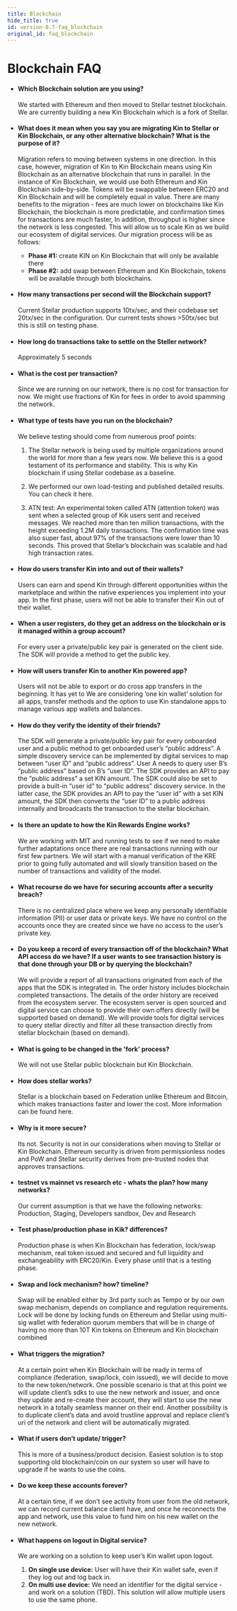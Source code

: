 ```yaml
---
title: Blockchain
hide_title: true
id: version-0.7-faq_blockchain
original_id: faq_blockchain
---
```


# Blockchain FAQ

* #### Which Blockchain solution are you using?  
  We started with Ethereum and then moved to Stellar testnet blockchain.
  We are currently building a new Kin Blockchain which is a fork of Stellar.
  
* #### What does it mean when you say you are migrating Kin to Stellar or Kin Blockchain, or any other alternative blockchain? What is the purpose of it?  
  Migration refers to moving between systems in one direction. 
  In this case, however, migration of Kin to Kin Blockchain means using Kin Blockchain as an alternative blockchain that runs in parallel. 
  In the instance of Kin Blockchain, we would use both Ethereum and Kin Blockchain side-by-side. 
  Tokens will be swappable between ERC20 and Kin Blockchain and will be completely equal in value. 
  There are many benefits to the migration - fees are much lower on blockchains like Kin Blockchain, the blockchain is more predictable, 
  and confirmation times for transactions are much faster, In addition, throughput is higher since the network is less congested. 
  This will allow us to scale Kin as we build our ecosystem of digital services. Our migration process will be as follows:  
    + **Phase #1:** create KIN on Kin Blockchain that will only be available there  
    + **Phase #2:** add swap between Ethereum and Kin Blockchain, tokens will be available through both blockchains.

* #### How many transactions per second will the Blockchain support?
  Current Stellar production supports 10tx/sec, and their codebase set 20tx/sec in the configuration. 
  Our current tests shows >50tx/sec but this is still on testing phase.
       
* #### How long do transactions take to settle on the Steller network?
  Approximately 5 seconds
       
* #### What is the cost per transaction?
  Since we are running on our network, there is no cost for transaction for now. 
  We might use fractions of Kin for fees in order to avoid spamming the network.

* #### What type of tests have you run on the blockchain?
  We believe testing should come from numerous proof points:
   1. The Stellar network is being used by multiple organizations around the world for more than a few years now. 
      We believe this is a good testament of its performance and stability. 
      This is why Kin blockchain if using Stellar codebase as a baseline.
      
   2. We performed our own load-testing and published detailed results. 
      You can check it here.
      
   3. ATN test: An experimental token called ATN (attention token) was sent when a selected group of Kik users sent and received messages. 
      We reached more than ten million transactions, with the height exceeding 1.2M daily transactions. 
      The confirmation time was also super fast, about 97% of the transactions were lower than 10 seconds. 
      This proved that Stellar’s blockchain was scalable and had high transaction rates.

* #### How do users transfer Kin into and out of their wallets?
  Users can earn and spend Kin through different opportunities within the marketplace and within the native experiences you implement into your app. 
  In the first phase, users will not be able to transfer their Kin out of their wallet. 

* #### When a user registers, do they get an address on the blockchain or is it managed within a group account?
  For every user a private/public key pair is generated on the client side. 
  The SDK will provide a method to get the public key. 

* #### How will users transfer Kin to another Kin powered app?
  Users will not be able to export or do cross app transfers in the beginning. 
  It has yet to We are considering ‘one kin wallet’ solution for all apps, transfer methods and the option to use Kin standalone apps to manage various app wallets and balances. 

* #### How do they verify the identity of their friends?
  The SDK will generate a private/public key pair for every onboarded user and a public method to get onboarded user’s “public address”. 
  A simple discovery service can be implemented by digital services to map between “user ID” and ”public address”. 
  User A needs to query user B’s “public address” based on B’s “user ID”. 
  The SDK provides an API to pay the “public address” a set KIN amount. 
  The SDK could also be set to provide a built-in “user id” to “public address” discovery service. 
  In the latter case, the SDK provides an API to pay the “user id” with a set KIN  amount, the SDK then converts the “user ID” to a public address internally and broadcasts the transaction to the stellar blockchain.  

* #### Is there an update to how the Kin Rewards Engine works? 
  We are working with MIT and running tests to see if we need to make further adaptations once there are real transactions running with our first few partners. 
  We will start with a manual verification of the KRE prior to going fully automated and will slowly transition based on the number of transactions and validity of the model. 

* #### What recourse do we have for securing accounts after a security breach?
  There is no centralized place where we keep any personally identifiable information (PII) or user data or private keys. 
  We have no control on the accounts once they are created since we have no access to the user’s private key. 

* #### Do you keep a record of every transaction off of the blockchain? What API access do we have? If a user wants to see transaction history is that done through your DB or by querying the blockchain?
  We will provide a report of all transactions originated from each of the apps that the SDK is integrated in. 
  The order history includes blockchain completed transactions. 
  The details of the order history are received from the ecosystem server. 
  The ecosystem server is open sourced and digital service can choose to provide their own offers directly (will be supported based on demand). We will provide tools for digital services to query stellar directly and filter all these transaction directly from stellar blockchain (based on demand).

* #### What is going to be changed in the 'fork' process?
  We will not use Stellar public blockchain but Kin Blockchain. 

* #### How does stellar works?
  Stellar is a blockchain based on Federation unlike Ethereum and Bitcoin, which makes transactions faster and lower the cost. 
  More information can be found here.

* #### Why is it more secure?
  Its not. 
  Security is not in our considerations when moving to Stellar or Kin Blockchain. 
  Ethereum security is driven from permissionless nodes and PoW and Stellar security derives from pre-trusted nodes that approves transactions.

* #### testnet vs mainnet vs research etc - whats the plan? how many networks? 
  Our current assumption is that we have the following networks: Production, Staging, Developers sandbox, Dev and Research

* #### Test phase/production phase in Kik? differences? 
  Production phase is when Kin Blockchain has federation, lock/swap mechanism, real token issued and secured and full liquidity and exchangeability with ERC20/Kin. 
  Every phase until that is a testing phase.

* #### Swap and lock mechanism? how? timeline? 
  Swap will be enabled either by 3rd party such as Tempo or by our own swap mechanism, depends on compliance and regulation requirements. 
  Lock will be done by locking funds on Ethereum and Stellar using multi-sig wallet with federation quorum members that will be in charge of having no more than 10T Kin tokens on Ethereum and Kin blockchain combined

* #### What triggers the migration?
  At a certain point when Kin Blockchain will be ready in terms of compliance (federation, swap/lock, coin issued), we will decide to move to the new token/network. 
  One possible scenario is that at this point we will update client’s sdks to use the new network and issuer, and once they update and re-create their account, they will start to use the new network in a totally seamless manner on their end.
  Another possibility is to duplicate client’s data and avoid trustline approval and replace client’s uri of the network and client will be automatically migrated.

* #### What if users don't update/ trigger? 
  This is more of a business/product decision. 
  Easiest solution is to stop supporting old blockchain/coin on our system so user will have to upgrade if he wants to use the coins. 

* #### Do we keep these accounts forever?
  At a certain time, if we don't see activity from user from the old network, we can record current balance client have, and once he reconnects the app and network, use this value to fund him on his new wallet on the new network.

* #### What happens on logout in Digital service?
  We are working on a solution to keep user’s Kin wallet upon logout. 
   1. **On single use device:** User will have their Kin wallet safe, even if they log out and log back in. 
   2. **On multi use device:** We need an identifier for the digital service - and work on a solution (TBD). 
      This solution will allow multiple users to use the same phone.

